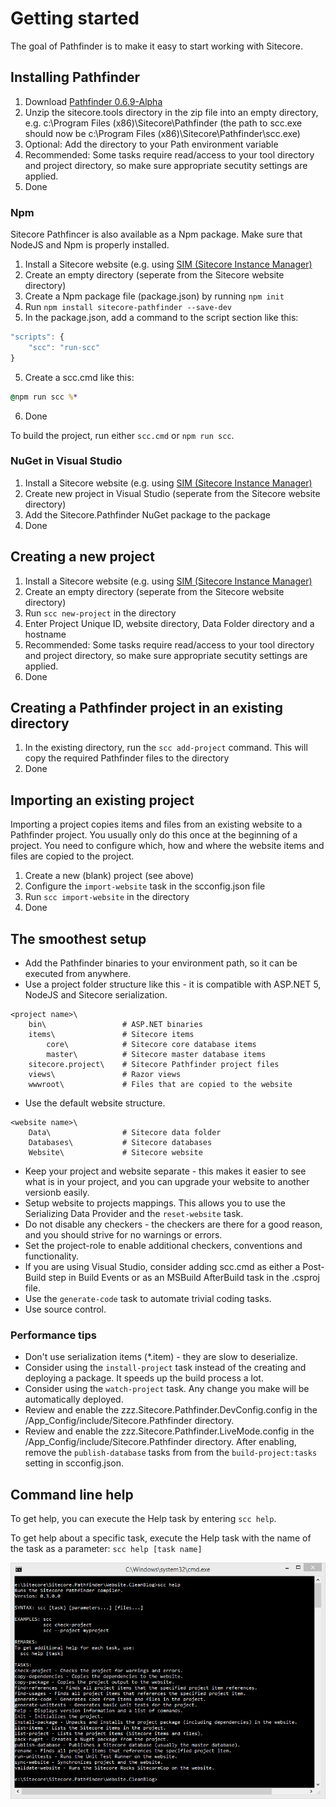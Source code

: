 # Getting started
The goal of Pathfinder is to make it easy to start working with Sitecore.

## Installing Pathfinder
1. Download [Pathfinder 0.6.9-Alpha](http://vsplugins.sitecore.net/Pathfinder/Sitecore.Pathfinder.zip)
1. Unzip the sitecore.tools directory in the zip file into an empty directory, e.g. c:\Program Files (x86)\Sitecore\Pathfinder 
(the path to scc.exe should now be c:\Program Files (x86)\Sitecore\Pathfinder\scc.exe)
1. Optional: Add the directory to your Path environment variable
1. Recommended: Some tasks require read/access to your tool directory and project directory, so make sure appropriate secutity settings are applied.
1. Done

### Npm
Sitecore Pathfincer is also available as a Npm package. Make sure that NodeJS and Npm is properly installed.

1. Install a Sitecore website (e.g. using [SIM (Sitecore Instance Manager)](https://marketplace.sitecore.net/modules/sitecore_instance_manager.aspx)
2. Create an empty directory (seperate from the Sitecore website directory)
2. Create a Npm package file (package.json) by running `npm init`
3. Run `npm install sitecore-pathfinder --save-dev`
4. In the package.json, add a command to the script section like this: 
```js
"scripts": {
    "scc": "run-scc"
}
```
5. Create a scc.cmd like this:
```cmd
@npm run scc %*
```

6. Done

To build the project, run either `scc.cmd` or `npm run scc`. 

### NuGet in Visual Studio
1. Install a Sitecore website (e.g. using [SIM (Sitecore Instance Manager)](https://marketplace.sitecore.net/modules/sitecore_instance_manager.aspx)
2. Create new project in Visual Studio (seperate from the Sitecore website directory)
3. Add the Sitecore.Pathfinder NuGet package to the package
4. Done

## Creating a new project
1. Install a Sitecore website (e.g. using [SIM (Sitecore Instance Manager)](https://marketplace.sitecore.net/modules/sitecore_instance_manager.aspx)
2. Create an empty directory (seperate from the Sitecore website directory)
3. Run `scc new-project` in the directory
4. Enter Project Unique ID, website directory, Data Folder directory and a hostname
5. Recommended: Some tasks require read/access to your tool directory and project directory, so make sure appropriate secutity settings are applied.
6. Done

## Creating a Pathfinder project in an existing directory
1. In the existing directory, run the `scc add-project` command. This will copy the required Pathfinder files to the directory
2. Done

## Importing an existing project
Importing a project copies items and files from an existing website to a Pathfinder project. You usually only do this once at the beginning of
a project. You need to configure which, how and where the website items and files are copied to the project.

1. Create a new (blank) project (see above)
2. Configure the `import-website` task in the scconfig.json file
3. Run `scc import-website` in the directory
4. Done

## The smoothest setup
* Add the Pathfinder binaries to your environment path, so it can be executed from anywhere.
* Use a project folder structure like this - it is compatible with ASP.NET 5, NodeJS and Sitecore serialization.
```
<project name>\
    bin\                 # ASP.NET binaries
    items\               # Sitecore items
        core\            # Sitecore core database items
        master\          # Sitecore master database items
    sitecore.project\    # Sitecore Pathfinder project files
    views\               # Razor views
    wwwroot\             # Files that are copied to the website
```

* Use the default website structure.
```
<website name>\          
    Data\                # Sitecore data folder
    Databases\           # Sitecore databases
    Website\             # Sitecore website
```

* Keep your project and website separate - this makes it easier to see what is in your project, and you can upgrade your website to another versionb easily.
* Setup website to projects mappings. This allows you to use the Serializing Data Provider and the `reset-website` task.
* Do not disable any checkers - the checkers are there for a good reason, and you should strive for no warnings or errors.
* Set the project-role to enable additional checkers, conventions and functionality.
* If you are using Visual Studio, consider adding scc.cmd as either a Post-Build step in Build Events or as an MSBuild AfterBuild task in the .csproj file.
* Use the `generate-code` task to automate trivial coding tasks.
* Use source control.

### Performance tips
* Don't use serialization items (*.item) - they are slow to deserialize.
* Consider using the `install-project` task instead of the creating and deploying a package. It speeds up the build process a lot.
* Consider using the `watch-project` task. Any change you make will be automatically deployed.
* Review and enable the zzz.Sitecore.Pathfinder.DevConfig.config in the /App_Config/include/Sitecore.Pathfinder directory.
* Review and enable the zzz.Sitecore.Pathfinder.LiveMode.config in the /App_Config/include/Sitecore.Pathfinder directory. After enabling, remove the `publish-database` tasks from from the `build-project:tasks` setting in scconfig.json.

## Command line help
To get help, you can execute the Help task by entering `scc help`.

To get help about a specific task, execute the Help task with the name of the task as a parameter: `scc help [task name]`

![Command Line Help](img/CommandLineHelp.PNG)
